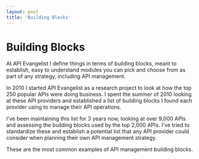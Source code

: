 ```yaml
---
layout: post
title: 'Building Blocks'
---
```

<h1>Building Blocks</h1>
<p>At API Evangelist I define things in terms of building blocks, meant to establish, easy to understand modules you can pick and choose from as part of any strategy, including API management. &nbsp;</p>
<p>In 2010 I started API Evangelist as a research project to look at how the top 250 popular APIs were doing business. I spent the summer of 2010 looking at these API providers and established a list of building blocks I found each provider using to manage their API operations.</p>
<p>I've been maintaining this list for 3 years now, looking at over 9,000 APIs and assessing the building blocks used by the top 2,000 APIs. I've tried to standardize these and establish a potential list that any API provider could consider when planning their own API management strategy.</p>
<p>These are the most common examples of API management building blocks.</p>